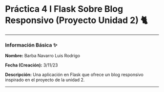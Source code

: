 # Práctica 4 I Flask Sobre Blog Responsivo (Proyecto Unidad 2) 🐈

---

### Información Básica ✨

**Nombre:** Barba Navarro Luis Rodrigo

**Fecha (Creación):** 3/11/23

**Descripción:** Una aplicación en Flask que ofrece un blog responsivo inspirado en el proyecto de la unidad 2.

---
